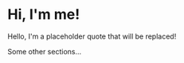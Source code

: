 # Hi, I'm me!

<!-- START QUOTE -->

Hello, I'm a placeholder quote that will be replaced!

<!-- END QUOTE -->

Some other sections...
